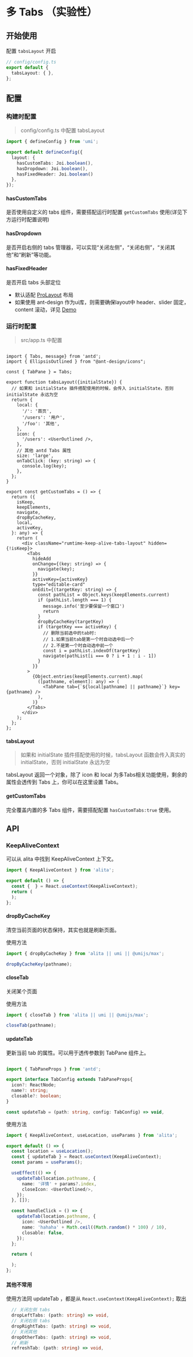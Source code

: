 # 多 Tabs （实验性）

## 开始使用

配置 `tabsLayout` 开启

```ts
// config/config.ts
export default {
  tabsLayout: { },
};
```

## 配置

### 构建时配置

> config/config.ts 中配置 tabsLayout

```ts
import { defineConfig } from 'umi';

export default defineConfig({
  layout: {
    hasCustomTabs: Joi.boolean(),
    hasDropdown: Joi.boolean(),
    hasFixedHeader: Joi.boolean()
  },
});
```

#### hasCustomTabs

是否使用自定义的 tabs 组件，需要搭配运行时配置 `getCustomTabs` 使用(详见下方运行时配置说明)

#### hasDropdown

是否开启右侧的 tabs 管理器，可以实现“关闭左侧”，“关闭右侧”，“关闭其他”和“刷新”等功能。

#### hasFixedHeader

是否开启 tabs 头部定位

* 默认适配 [ProLayout](https://procomponents.ant.design/components/layout/) 布局
* 如果使用 ant-design 作为ui库，则需要确保layout中 header、slider 固定，content 滚动，详见 [Demo](https://github.com/alitajs/alita/blob/master/examples/tabs/src/layouts/index.tsx)

### 运行时配置

> src/app.ts 中配置

```tsx

import { Tabs, message} from 'antd';
import { EllipsisOutlined } from "@ant-design/icons";

const { TabPane } = Tabs;

export function tabsLayout({initialState}) {
  // 如果和 initialState 插件搭配使用的时候，会传入 initialState，否则 initialState 永远为空
  return {
    local: {
      '/': '首页',
      '/users': '用户',
      '/foo': '其他',
    },
    icon: {
      '/users': <UserOutlined />,
    },
    // 其他 antd Tabs 属性
    size: 'large',
    onTabClick: (key: string) => {
      console.log(key);
    },
  };
}

export const getCustomTabs = () => {
  return ({
    isKeep,
    keepElements,
    navigate,
    dropByCacheKey,
    local,
    activeKey,
  }: any) => {
    return (
      <div className="rumtime-keep-alive-tabs-layout" hidden={!isKeep}>
        <Tabs
          hideAdd
          onChange={(key: string) => {
            navigate(key);
          }}
          activeKey={activeKey}
          type="editable-card"
          onEdit={(targetKey: string) => {
            const pathList = Object.keys(keepElements.current)
            if (pathList.length === 1) {
              message.info('至少要保留一个窗口')
              return
            }
            dropByCacheKey(targetKey)
            if (targetKey === activeKey) {
              // 删除当前选中的tab时:
              // 1.如果当前tab是第一个时自动选中后一个
              // 2.不是第一个时自动选中前一个
              const i = pathList.indexOf(targetKey)
              navigate(pathList[i === 0 ? i + 1 : i - 1])
            }
          }}
        >
          {Object.entries(keepElements.current).map(
            ([pathname, element]: any) => (
              <TabPane tab={`${local[pathname] || pathname}`} key={pathname} />
            ),
          )}
        </Tabs>
      </div>
    );
  };
};

```

#### tabsLayout

> 如果和 initialState 插件搭配使用的时候，tabsLayout 函数会传入真实的 initialState，否则 initialState 永远为空

tabsLayout 返回一个对象，除了 icon 和 local 为多Tabs相关功能使用，剩余的属性会透传到 Tabs 上，你可以在这里设置 Tabs。

#### getCustomTabs

完全覆盖内置的多 Tabs 组件，需要搭配配置 `hasCustomTabs:true` 使用。

## API

### KeepAliveContext

可以从 alita 中找到 KeepAliveContext 上下文。


```ts
import { KeepAliveContext } from 'alita';

export default () => {
  const {  } = React.useContext(KeepAliveContext);
  return (
  );
};
```
#### dropByCacheKey

清空当前页面的状态保持，其实也就是刷新页面。

使用方法

```ts
import { dropByCacheKey } from 'alita || umi || @umijs/max';

dropByCacheKey(pathname);
``` 

#### closeTab

关闭某个页面

使用方法

```ts
import { closeTab } from 'alita || umi || @umijs/max';

closeTab(pathname);
``` 

#### updateTab

更新当前 tab 的属性。可以用于透传参数到 TabPane 组件上。

```ts

import { TabPaneProps } from 'antd';

export interface TabConfig extends TabPaneProps{
  icon?: ReactNode;
  name?: string;
  closable?: boolean;
}

const updateTab = (path: string, config: TabConfig) => void,
```

使用方法

```ts
import { KeepAliveContext, useLocation, useParams } from 'alita';

export default () => {
  const location = useLocation();
  const { updateTab } = React.useContext(KeepAliveContext);
  const params = useParams();

  useEffect(() => {
    updateTab(location.pathname, {
      name: '详情' + params?.index,
      closeIcon: <UserOutlined/>,
    });
  }, []);

  const handleClick = () => {
    updateTab(location.pathname, {
      icon: <UserOutlined />,
      name: 'hahaha' + Math.ceil((Math.random() * 100) / 10),
      closable: false,
    });
  };

  return (

  );
};

```

####  其他不常用

使用方法同 updateTab ，都是从 `React.useContext(KeepAliveContext);` 取出
```ts
  // 关闭左侧 tabs
  dropLeftTabs: (path: string) => void,
  // 关闭右侧 tabs
  dropRightTabs: (path: string) => void,
  // 关闭其他
  dropOtherTabs: (path: string) => void,
  // 刷新
  refreshTab: (path: string) => void,
```
